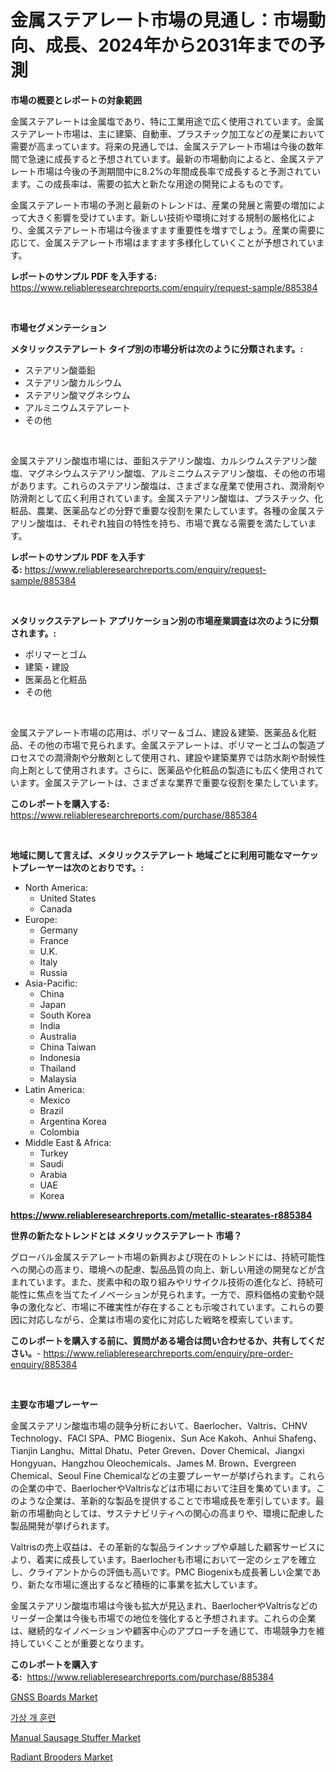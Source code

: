 <p><h1>金属ステアレート市場の見通し：市場動向、成長、2024年から2031年までの予測</h1></p><p><strong>市場の概要とレポートの対象範囲</strong></p>
<p><p>金属ステアレートは金属塩であり、特に工業用途で広く使用されています。金属ステアレート市場は、主に建築、自動車、プラスチック加工などの産業において需要が高まっています。将来の見通しでは、金属ステアレート市場は今後の数年間で急速に成長すると予想されています。最新の市場動向によると、金属ステアレート市場は今後の予測期間中に8.2%の年間成長率で成長すると予測されています。この成長率は、需要の拡大と新たな用途の開発によるものです。</p><p>金属ステアレート市場の予測と最新のトレンドは、産業の発展と需要の増加によって大きく影響を受けています。新しい技術や環境に対する規制の厳格化により、金属ステアレート市場は今後ますます重要性を増すでしょう。産業の需要に応じて、金属ステアレート市場はますます多様化していくことが予想されています。</p></p>
<p><strong>レポートのサンプル PDF を入手する:</strong> <a href="https://www.reliableresearchreports.com/enquiry/request-sample/885384">https://www.reliableresearchreports.com/enquiry/request-sample/885384</a></p>
<p>&nbsp;</p>
<p><strong>市場セグメンテーション</strong></p>
<p><strong>メタリックステアレート タイプ別の市場分析は次のように分類されます。:</strong></p>
<p><ul><li>ステアリン酸亜鉛</li><li>ステアリン酸カルシウム</li><li>ステアリン酸マグネシウム</li><li>アルミニウムステアレート</li><li>その他</li></ul></p>
<p>&nbsp;</p>
<p><p>金属ステアリン酸塩市場には、亜鉛ステアリン酸塩、カルシウムステアリン酸塩、マグネシウムステアリン酸塩、アルミニウムステアリン酸塩、その他の市場があります。これらのステアリン酸塩は、さまざまな産業で使用され、潤滑剤や防滑剤として広く利用されています。金属ステアリン酸塩は、プラスチック、化粧品、農業、医薬品などの分野で重要な役割を果たしています。各種の金属ステアリン酸塩は、それぞれ独自の特性を持ち、市場で異なる需要を満たしています。</p></p>
<p><strong>レポートのサンプル PDF を入手する:</strong>&nbsp;<a href="https://www.reliableresearchreports.com/enquiry/request-sample/885384">https://www.reliableresearchreports.com/enquiry/request-sample/885384</a></p>
<p>&nbsp;</p>
<p><strong> メタリックステアレート アプリケーション別の市場産業調査は次のように分類されます。:</strong></p>
<p><ul><li>ポリマーとゴム</li><li>建築・建設</li><li>医薬品と化粧品</li><li>その他</li></ul></p>
<p>&nbsp;</p>
<p><p>金属ステアレート市場の応用は、ポリマー＆ゴム、建設＆建築、医薬品＆化粧品、その他の市場で見られます。金属ステアレートは、ポリマーとゴムの製造プロセスでの潤滑剤や分散剤として使用され、建設や建築業界では防水剤や耐候性向上剤として使用されます。さらに、医薬品や化粧品の製造にも広く使用されています。金属ステアレートは、さまざまな業界で重要な役割を果たしています。</p></p>
<p><strong>このレポートを購入する:</strong>&nbsp; <a href="https://www.reliableresearchreports.com/purchase/885384">https://www.reliableresearchreports.com/purchase/885384</a></p>
<p>&nbsp;</p>
<p><strong>地域に関して言えば、メタリックステアレート 地域ごとに利用可能なマーケットプレーヤーは次のとおりです。:</strong></p>
<p><ul>
    <li>
        North America:
        <ul>
            <li>United States</li>
            <li>Canada</li>
        </ul>
    </li>
    <li>
        Europe:
        <ul>
            <li>Germany</li>
            <li>France</li>
            <li>U.K.</li>
            <li>Italy</li>
            <li>Russia</li>
        </ul>
    </li>
    <li>
        Asia-Pacific:
        <ul>
            <li>China</li>
            <li>Japan</li>
            <li>South Korea</li>
            <li>India</li>
            <li>Australia</li>
            <li>China Taiwan</li>
            <li>Indonesia</li>
            <li>Thailand</li>
            <li>Malaysia</li>
        </ul>
    </li>
    <li>
        Latin America:
        <ul>
            <li>Mexico</li>
            <li>Brazil</li>
            <li>Argentina Korea</li>
            <li>Colombia</li>
        </ul>
    </li>
    <li>
        Middle East & Africa:
        <ul>
            <li>Turkey</li>
            <li>Saudi</li>
            <li>Arabia</li>
            <li>UAE</li>
            <li>Korea</li>
        </ul>
    </li>
    </ul></p>
<p><strong><a href="https://www.reliableresearchreports.com/metallic-stearates-r885384">https://www.reliableresearchreports.com/metallic-stearates-r885384</a></strong>&nbsp;</p>
<p><strong>世界の新たなトレンドとは メタリックステアレート 市場？</strong></p>
<p><p>グローバル金属ステアレート市場の新興および現在のトレンドには、持続可能性への関心の高まり、環境への配慮、製品品質の向上、新しい用途の開発などが含まれています。また、炭素中和の取り組みやリサイクル技術の進化など、持続可能性に焦点を当てたイノベーションが見られます。一方で、原料価格の変動や競争の激化など、市場に不確実性が存在することも示唆されています。これらの要因に対応しながら、企業は市場の変化に対応した戦略を模索しています。</p></p>
<p><strong>このレポートを購入する前に、質問がある場合は問い合わせるか、共有してください。</strong>- <a href="https://www.reliableresearchreports.com/enquiry/pre-order-enquiry/885384">https://www.reliableresearchreports.com/enquiry/pre-order-enquiry/885384</a></p>
<p>&nbsp;</p>
<p><strong>主要な市場プレーヤー</strong></p>
<p><p>金属ステアリン酸塩市場の競争分析において、Baerlocher、Valtris、CHNV Technology、FACI SPA、PMC Biogenix、Sun Ace Kakoh、Anhui Shafeng、Tianjin Langhu、Mittal Dhatu、Peter Greven、Dover Chemical、Jiangxi Hongyuan、Hangzhou Oleochemicals、James M. Brown、Evergreen Chemical、Seoul Fine Chemicalなどの主要プレーヤーが挙げられます。これらの企業の中で、BaerlocherやValtrisなどは市場において注目を集めています。このような企業は、革新的な製品を提供することで市場成長を牽引しています。最新の市場動向としては、サステナビリティへの関心の高まりや、環境に配慮した製品開発が挙げられます。</p><p>Valtrisの売上収益は、その革新的な製品ラインナップや卓越した顧客サービスにより、着実に成長しています。Baerlocherも市場において一定のシェアを確立し、クライアントからの評価も高いです。PMC Biogenixも成長著しい企業であり、新たな市場に進出するなど積極的に事業を拡大しています。</p><p>金属ステアリン酸塩市場は今後も拡大が見込まれ、BaerlocherやValtrisなどのリーダー企業は今後も市場での地位を強化すると予想されます。これらの企業は、継続的なイノベーションや顧客中心のアプローチを通じて、市場競争力を維持していくことが重要となります。</p></p>
<p><strong>このレポートを購入する:</strong>&nbsp;&nbsp;<a href="https://www.reliableresearchreports.com/purchase/885384">https://www.reliableresearchreports.com/purchase/885384</a></p>
<p><p><a href="https://crocus-run-b5a.notion.site/GNSS-Boards-Market-The-Key-To-Successful-Business-Strategy-Forecast-Till-2031-976737b1242a4985a155392c572a237c">GNSS Boards Market</a></p><p><a href="https://github.com/rsg307664904/Market-Research-Report-List-1/blob/main/301132025130.md">가상 개 훈련</a></p><p><a href="https://view.publitas.com/reportprime-1/manual-sausage-stuffer-market-the-key-to-successful-business-strategy-forecast-till-2031/">Manual Sausage Stuffer Market</a></p><p><a href="https://github.com/AKSHATREPORTPRIME/Market-Research-Report-List-4/blob/main/radiant-brooders-market.md">Radiant Brooders Market</a></p></p>